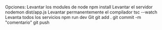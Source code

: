 Opciones:
    Levantar los modules de node
        npm install
    Levantar el servidor
        nodemon dist/app.js
    Levantar permanentemente el compilador
        tsc --watch
    Levanta todos los servicios
        npm run dev
    Git
        git add .
        git commit -m "comentario"
        git push
